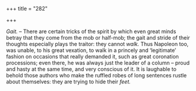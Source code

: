 +++
title = "282"

+++

*Gait.* – There are certain tricks of the spirit by which even great minds betray that they come from the mob or half-mob; the gait and stride of their thoughts especially plays the traitor: they cannot *walk.* Thus Napoleon too, was unable, to his great vexation, to walk in a princely and ‘legitimate’ fashion on occasions that really demanded it, such as great coronation processions; even there, he was always just the leader of a column – proud and hasty at the same time, and very conscious of it. It is laughable to behold those authors who make the ruffled robes of long sentences rustle about themselves: they are trying to hide their *feet.*


